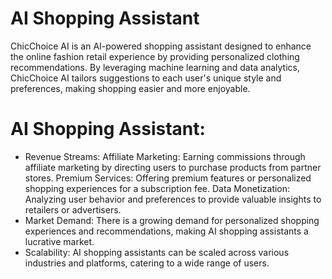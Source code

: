 # AI Shopping Assistant
ChicChoice AI is an AI-powered shopping assistant designed to enhance the online fashion retail experience by providing personalized clothing recommendations. By leveraging machine learning and data analytics, ChicChoice AI tailors suggestions to each user's unique style and preferences, making shopping easier and more enjoyable.
# AI Shopping Assistant:
* Revenue Streams:
Affiliate Marketing: Earning commissions through affiliate marketing by directing users to purchase products from partner stores.
Premium Services: Offering premium features or personalized shopping experiences for a subscription fee.
Data Monetization: Analyzing user behavior and preferences to provide valuable insights to retailers or advertisers.
* Market Demand: There is a growing demand for personalized shopping experiences and recommendations, making AI shopping assistants a lucrative market.
* Scalability: AI shopping assistants can be scaled across various industries and platforms, catering to a wide range of users.
